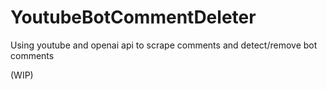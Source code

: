 # YoutubeBotCommentDeleter
Using youtube and openai api to scrape comments and detect/remove bot comments

(WIP)
